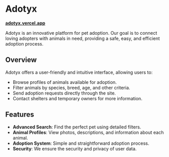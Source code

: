 # Adotyx

[**adotyx.vercel.app**](https://adotyx.vercel.app/)

Adotyx is an innovative platform for pet adoption. Our goal is to connect loving adopters with animals in need, providing a safe, easy, and efficient adoption process.

## Overview

Adotyx offers a user-friendly and intuitive interface, allowing users to:

- Browse profiles of animals available for adoption.
- Filter animals by species, breed, age, and other criteria.
- Send adoption requests directly through the site.
- Contact shelters and temporary owners for more information.

## Features

- **Advanced Search**: Find the perfect pet using detailed filters.
- **Animal Profiles**: View photos, descriptions, and information about each animal.
- **Adoption System**: Simple and straightforward adoption process.
- **Security**: We ensure the security and privacy of user data.
